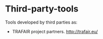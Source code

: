 # Third-party-tools

Tools developed by third parties as:
- TRAFAIR project partners. http://trafair.eu/
